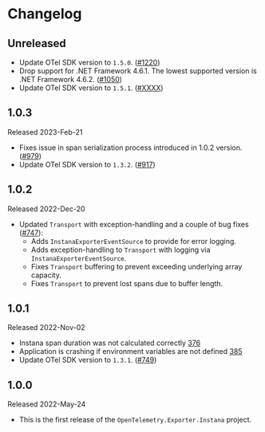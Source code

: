 # Changelog

## Unreleased

* Update OTel SDK version to `1.5.0`.
  ([#1220](https://github.com/open-telemetry/opentelemetry-dotnet-contrib/pull/1220))
* Drop support for .NET Framework 4.6.1.
  The lowest supported version is .NET Framework 4.6.2.
  ([#1050](https://github.com/open-telemetry/opentelemetry-dotnet-contrib/pull/1050))
* Update OTel SDK version to `1.5.1`.
  ([#XXXX](https://github.com/open-telemetry/opentelemetry-dotnet-contrib/pull/XXXX))

## 1.0.3

Released 2023-Feb-21

* Fixes issue in span serialization process introduced in 1.0.2 version.
  ([#979](https://github.com/open-telemetry/opentelemetry-dotnet-contrib/pull/979))
* Update OTel SDK version to `1.3.2`.
  ([#917](https://github.com/open-telemetry/opentelemetry-dotnet-contrib/pull/917))

## 1.0.2

Released 2022-Dec-20

* Updated `Transport` with exception-handling and a couple of bug fixes ([#747](https://github.com/open-telemetry/opentelemetry-dotnet-contrib/issues/747)):
  * Adds `InstanaExporterEventSource` to provide for error logging.
  * Adds exception-handling to `Transport` with logging via `InstanaExporterEventSource`.
  * Fixes `Transport` buffering to prevent exceeding underlying array capacity.
  * Fixes `Transport` to prevent lost spans due to buffer length.

## 1.0.1

Released 2022-Nov-02

* Instana span duration was not calculated correctly
  [376](https://github.com/open-telemetry/opentelemetry-dotnet-contrib/pull/376)
* Application is crashing if environment variables are not defined
  [385](https://github.com/open-telemetry/opentelemetry-dotnet-contrib/pull/385)
* Update OTel SDK version to `1.3.1`.
  ([#749](https://github.com/open-telemetry/opentelemetry-dotnet-contrib/pull/749))

## 1.0.0

Released 2022-May-24

* This is the first release of the `OpenTelemetry.Exporter.Instana`
project.

